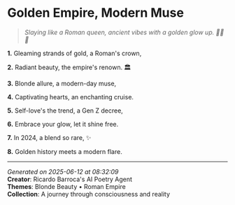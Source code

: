 # Golden Empire, Modern Muse

> *Slaying like a Roman queen, ancient vibes with a golden glow up. 👸🏼🔥*

**1.** Gleaming strands of gold, a Roman's crown,


**2.** Radiant beauty, the empire's renown. 🏛️


**3.** Blonde allure, a modern-day muse,


**4.** Captivating hearts, an enchanting cruise.


**5.** Self-love's the trend, a Gen Z decree,


**6.** Embrace your glow, let it shine free.


**7.** In 2024, a blend so rare, ✨


**8.** Golden history meets a modern flare.



---

*Generated on 2025-06-12 at 08:32:09*  
**Creator**: Ricardo Barroca's AI Poetry Agent  
**Themes**: Blonde Beauty • Roman Empire  
**Collection**: A journey through consciousness and reality